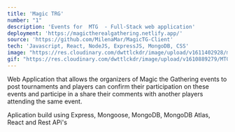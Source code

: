 ```yaml
---
title: 'Magic TRG'
number: "1"
description: 'Events for  MTG  - Full-Stack web application'
deployment: 'https://magictherealgathering.netlify.app/'
source: 'https://github.com/MilenaMar/MagicTG-Client'
tech: 'Javascript, React, NodeJS, ExpressJS, MongoDB, CSS'
image: "https://res.cloudinary.com/dwttlckdr/image/upload/v1611402928/mtrg_i4egxh.png"
gif: "https://res.cloudinary.com/dwttlckdr/image/upload/v1610889279/MTG_kd3flt.gif"
---
```





Web Application that allows the organizers of Magic the Gathering events to post tournaments and players can
confirm their participation on these events and participe in a share their comments with another players attending the same event.  

Aplication build using Express, Mongoose, MongoDB, MongoDB Atlas, React and Rest APi's
